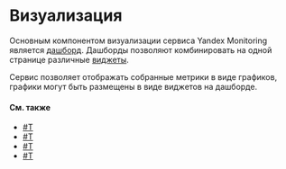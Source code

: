 # Визуализация
Основным компонентом визуализации сервиса Yandex Monitoring является [дашборд](dashboard.md). Дашборды позволяют комбинировать на одной странице различные [виджеты](widget.md).

Сервис позволяет отображать собранные метрики в виде графиков, графики могут быть размещены в виде виджетов на дашборде.

#### См. также
- [#T](../../operations/dashboard/create.md)
- [#T](../../operations/dashboard/copy.md)
- [#T](../../operations/dashboard/add-widget.md)
- [#T](../../operations/chart/create.md)
